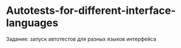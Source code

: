 # Autotests-for-different-interface-languages
Задание: запуск автотестов для разных языков интерфейса
